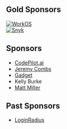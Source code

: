 ## Gold Sponsors

[![WorkOS](https://raw.githubusercontent.com/jaredhanson/passport/master/sponsors/workos.png)](https://workos.com/)
<br>
[![Snyk](https://raw.githubusercontent.com/jaredhanson/passport/master/sponsors/snyk.png)](https://snyk.io)

## Sponsors

- [CodePilot.ai](https://codepilot.ai/)
- [Jeremy Combs](https://github.com/jmcombs)
- [Gadget](https://gadget.dev/)
- Kelly Burke
- [Matt Miller](https://mmiller.me/)

## Past Sponsors

- [LoginRadius](https://www.loginradius.com/)
